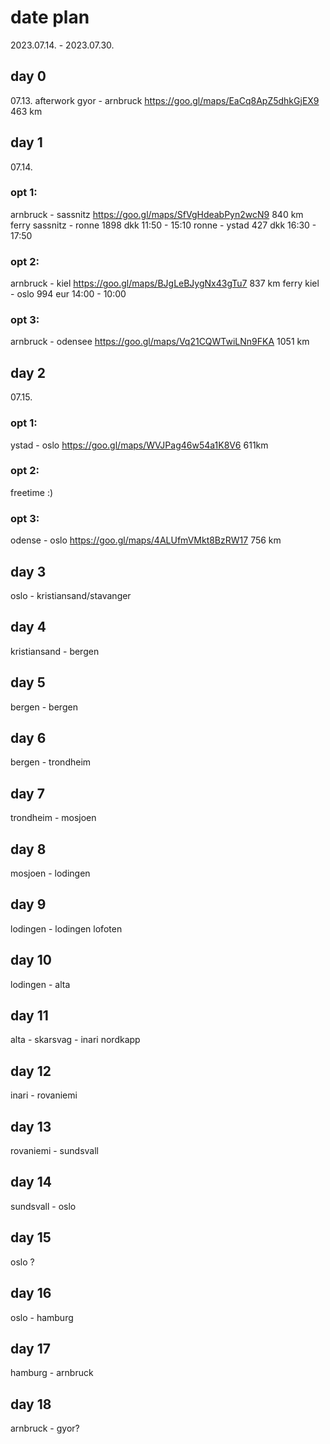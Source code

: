 # date plan

2023.07.14. - 2023.07.30.

## day 0

07.13. afterwork
gyor - arnbruck
https://goo.gl/maps/EaCq8ApZ5dhkGjEX9
463 km

## day 1

07.14.

### opt 1:

arnbruck - sassnitz
https://goo.gl/maps/SfVgHdeabPyn2wcN9
840 km
ferry 
sassnitz - ronne 1898 dkk 11:50 - 15:10
ronne - ystad 427 dkk 16:30 - 17:50

### opt 2:

arnbruck - kiel
https://goo.gl/maps/BJgLeBJygNx43gTu7
837 km
ferry
kiel - oslo 994 eur 14:00 - 10:00

### opt 3: 

arnbruck - odensee
https://goo.gl/maps/Vq21CQWTwiLNn9FKA
1051 km

## day 2

07.15.

### opt 1:

ystad - oslo
https://goo.gl/maps/WVJPag46w54a1K8V6
611km 

### opt 2:

freetime :)

### opt 3:

odense - oslo
https://goo.gl/maps/4ALUfmVMkt8BzRW17
756 km

## day 3

oslo - kristiansand/stavanger

## day 4

kristiansand - bergen

## day 5

bergen - bergen

## day 6

bergen - trondheim

## day 7

trondheim - mosjoen

## day 8

mosjoen - lodingen

## day 9 

lodingen - lodingen
lofoten

## day 10

lodingen - alta

## day 11

alta - skarsvag - inari
nordkapp

## day 12

inari - rovaniemi

## day 13

rovaniemi - sundsvall

## day 14

sundsvall - oslo

## day 15

oslo ?

## day 16

oslo - hamburg

## day 17

hamburg - arnbruck

## day 18 

arnbruck - gyor?


